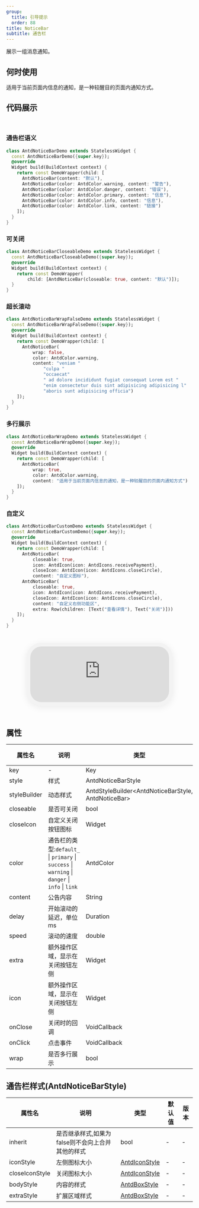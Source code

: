 ```yaml
---
group:
  title: 引导提示
  order: 88
title: NoticeBar
subtitle: 通告栏
---
```

展示一组消息通知。
## 何时使用
适用于当前页面内信息的通知，是一种较醒目的页面内通知方式。

## 代码展示

<div class='preview-container'>
<div>

### 通告栏语义


```dart
class AntdNoticeBarDemo extends StatelessWidget {
  const AntdNoticeBarDemo({super.key});
  @override
  Widget build(BuildContext context) {
    return const DemoWrapper(child: [
      AntdNoticeBar(content: "默认"),
      AntdNoticeBar(color: AntdColor.warning, content: "警告"),
      AntdNoticeBar(color: AntdColor.danger, content: "错误"),
      AntdNoticeBar(color: AntdColor.primary, content: "信息"),
      AntdNoticeBar(color: AntdColor.info, content: "信息"),
      AntdNoticeBar(color: AntdColor.link, content: "链接")
    ]);
  }
}

```

### 可关闭


```dart
class AntdNoticeBarCloseableDemo extends StatelessWidget {
  const AntdNoticeBarCloseableDemo({super.key});
  @override
  Widget build(BuildContext context) {
    return const DemoWrapper(
        child: [AntdNoticeBar(closeable: true, content: "默认")]);
  }
}

```

### 超长滚动


```dart
class AntdNoticeBarWrapFalseDemo extends StatelessWidget {
  const AntdNoticeBarWrapFalseDemo({super.key});
  @override
  Widget build(BuildContext context) {
    return const DemoWrapper(child: [
      AntdNoticeBar(
          wrap: false,
          color: AntdColor.warning,
          content: "veniam "
              "culpa "
              "occaecat"
              " ad dolore incididunt fugiat consequat Lorem est "
              "enim consectetur duis sint adipisicing adipisicing l"
              "aboris sunt adipisicing officia")
    ]);
  }
}

```

### 多行展示


```dart
class AntdNoticeBarWrapDemo extends StatelessWidget {
  const AntdNoticeBarWrapDemo({super.key});
  @override
  Widget build(BuildContext context) {
    return const DemoWrapper(child: [
      AntdNoticeBar(
          wrap: true,
          color: AntdColor.warning,
          content: "适用于当前页面内信息的通知，是一种较醒目的页面内通知方式")
    ]);
  }
}

```

### 自定义


```dart
class AntdNoticeBarCustomDemo extends StatelessWidget {
  const AntdNoticeBarCustomDemo({super.key});
  @override
  Widget build(BuildContext context) {
    return const DemoWrapper(child: [
      AntdNoticeBar(
          closeable: true,
          icon: AntdIcon(icon: AntdIcons.receivePayment),
          closeIcon: AntdIcon(icon: AntdIcons.closeCircle),
          content: "自定义图标"),
      AntdNoticeBar(
          closeable: true,
          icon: AntdIcon(icon: AntdIcons.receivePayment),
          closeIcon: AntdIcon(icon: AntdIcons.closeCircle),
          content: "自定义右侧功能区",
          extra: Row(children: [Text("查看详情"), Text("关闭")]))
    ]);
  }
}

```

</div>
<div class='phone-preview'>
<iframe src='https://opensourcenocode.github.io/antd-flutter?target=AntdNoticeBar'></iframe>
</div>
</div>

  <style>
.preview-container {
  display: flex;
  gap: 24px;
  margin: 32px 0;
  align-items: start;
}

.phone-preview {
  flex: 1;
  min-width: 375px;
  max-width: 375px;
  border: 10px solid #f3f3f3;
  border-radius: 40px;
  background: #fff;
  box-shadow: 0 4px 20px rgba(0, 0, 0, 0.08);
  overflow: hidden;
  height: 652px;
  width: 393px;
  position: sticky;
  top: 80px;
}

.phone-preview iframe {
  width: 100%;
  height: 100%;
  border: none;
}

.code-block {
  max-height: 100%;
  margin: 16px 0;
  overflow-y: scroll;
}

.dumi-default-source-code {
  margin: 0 !important;
}

.markdown .dumi-default-source-code >pre.prism-code {
  padding: 12px !important;
  font-size: 12px !important;
}

@media (max-width: 960px) {
  .preview-container {
    flex-direction: column;
  }
  
  .phone-preview {
    width: 100%;
    max-width: 375px;
    margin: 0 auto 24px;
    position: static;
  }
}

/* Dart 代码高亮主题 - 基于 VS Code 暗色主题优化 */
.prism-code {
  display: block;
  overflow-x: auto;
  padding: 1em;
  border-radius: 6px;
  font-family: 'Fira Code', 'Consolas', 'Monaco', monospace;
  font-size: 14px;
  line-height: 1.5;
  color: #d4d4d4;
  background: #1e1e1e;
}

/* 基础元素 */
.prism-code .hljs-keyword { color: #569cd6; font-weight: bold; }          /* 关键字 */
.prism-code .hljs-built_in { color: #4ec9b0; }                           /* 内置类型 */
.prism-code .hljs-type { color: #4ec9b0; }                               /* 类型声明 */
.prism-code .hljs-literal { color: #569cd6; }                            /* 字面量 */
.prism-code .hljs-number { color: #b5cea8; }                             /* 数字 */
.prism-code .hljs-string { color: #ce9178; }                             /* 字符串 */
.prism-code .hljs-comment { color: #6a9955; font-style: italic; }        /* 注释 */
.prism-code .hljs-meta { color: #9b9b9b; }                               /* 元信息 */

/* Dart 特有元素 */
.prism-code .hljs-constant { color: #4fc1ff; }                           /* const/final */
.prism-code .hljs-function { color: #dcdcaa; }                           /* 函数名 */
.prism-code .hljs-title.class_ { color: #4ec9b0; text-decoration: underline; } /* 类名 */
.prism-code .hljs-params { color: #9cdcfe; }                             /* 参数 */
.prism-code .hljs-variable { color: #9cdcfe; }                           /* 变量 */
.prism-code .hljs-annotation { color: #d4d4d4; background: #3a3a3a; }    /* 注解 */
.prism-code .hljs-punctuation { color: #d4d4d4; }                        /* 标点符号 */

/* 特殊增强 */
.prism-code .hljs-constructor { color: #c586c0; }                        /* 构造函数 */
.prism-code .hljs-named-parameter { color: #9cdcfe; font-style: italic; }/* 命名参数 */
.prism-code .hljs-generic { color: #4ec9b0; opacity: 0.8; }              /* 泛型符号 */
.prism-code .hljs-typedef { color: #4ec9b0; text-decoration: underline; }/* typedef */

/* 行号样式 (可选) */
.prism-code .hljs-ln-numbers {
  color: #858585;
  text-align: right;
  padding-right: 12px;
}
</style>

## 属性
| 属性名 | 说明 | 类型 | 默认值 | 版本 |
| --- | --- | --- | --- | --- |
| key | - | Key | - | - |
| style | 样式 | AntdNoticeBarStyle | - | - |
| styleBuilder | 动态样式 | AntdStyleBuilder&lt;AntdNoticeBarStyle, AntdNoticeBar&gt; | - | - |
| closeable | 是否可关闭 | bool | - | - |
| closeIcon | 自定义关闭按钮图标 | Widget | const AntdIcon(icon: AntdIcons.close) | - |
| color | 通告栏的类型:`default_` \| `primary` \| `success` \| `warning` \| `danger` \| `info` \| `link` | AntdColor | - | - |
| content | 公告内容 | String | - | - |
| delay | 开始滚动的延迟，单位 ms | Duration | const Duration(milliseconds: 1000) | - |
| speed | 滚动的速度 | double | 50.0 | - |
| extra | 额外操作区域，显示在关闭按钮左侧 | Widget | - | - |
| icon | 额外操作区域，显示在关闭按钮左侧 | Widget | const AntdIcon(icon: AntdIcons.sound) | - |
| onClose | 关闭时的回调 | VoidCallback | - | - |
| onClick | 点击事件 | VoidCallback | - | - |
| wrap | 是否多行展示 | bool | true | - |


## 通告栏样式(AntdNoticeBarStyle) <a id='AntdNoticeBarStyle'></a>

| 属性名 | 说明 | 类型 | 默认值 | 版本 |
| --- | --- | --- | --- | --- |
| inherit | 是否继承样式,如果为false则不会向上合并其他的样式 | bool | - | - |
| iconStyle | 左侧图标大小 | [AntdIconStyle](../components/antd-icon/#AntdIconStyle) | - | - |
| closeIconStyle | 关闭图标大小 | [AntdIconStyle](../components/antd-icon/#AntdIconStyle) | - | - |
| bodyStyle | 内容的样式 | [AntdBoxStyle](../components/antd-box/#AntdBoxStyle) | - | - |
| extraStyle | 扩展区域样式 | [AntdBoxStyle](../components/antd-box/#AntdBoxStyle) | - | - |


